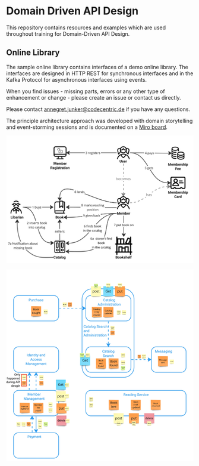 # Domain Driven API Design

This repository contains resources and examples which are used throughout training for Domain-Driven API Design.

## Online Library

The sample online library contains interfaces of a demo online library. The interfaces are designed in HTTP REST for synchronous interfaces and in the Kafka Protocol for asynchronous interfaces using events. 

When you find issues - missing parts, errors or any other type of enhancement or change - please create an issue or contact us directly.

Please contact [annegret.junker@codecentric.de](mailto:annegret.junker@codecentric.de) if you have any questions.

The principle architecture approach was developed with domain storytelling and event-storming sessions and is documented on a [Miro board](https://miro.com/app/board/uXjVNjGcwrQ=/?share_link_id=926523505719).

![Domain Storytelling](./OnlineLibrary/images/DomainStorytelling.jpg)

![Event Storming - Context Map](./OnlineLibrary/images/ContextMapOnlineLibrary.jpg)

